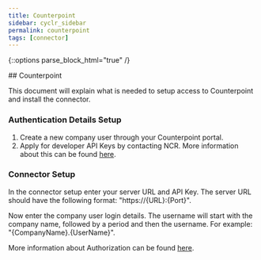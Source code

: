 ```yaml
---
title: Counterpoint
sidebar: cyclr_sidebar
permalink: counterpoint
tags: [connector]
---
```

{::options parse_block_html="true" /}
<section class="card py-5 my-5">
## Counterpoint

This document will explain what is needed to setup access to Counterpoint and install the connector.

### Authentication Details Setup
1. Create a new company user through your Counterpoint portal.
2. Apply for developer API Keys by contacting NCR. More information about this can be found [here](https://github.com/NCRCounterpointAPI/APIGuide/blob/master/InstallationAndConfiguration/Licensing.md).

### Connector Setup
In the connector setup enter your server URL and API Key. The server URL should have the following format: "https://{URL}:{Port}".

Now enter the company user login details. The username will start with the company name, followed by a period and then the username. For example: "{CompanyName}.{UserName}".

More information about Authorization can be found [here](https://github.com/NCRCounterpointAPI/APIGuide/blob/master/Basics/Requests.md#authorization).
</section>
